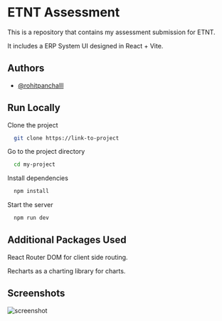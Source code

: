 
# ETNT Assessment

This is a repository that contains my assessment submission for ETNT.

It includes a ERP System UI designed in React + Vite.





## Authors

- [@rohitpanchalll](https://www.github.com/octokatherine)


## Run Locally

Clone the project

```bash
  git clone https://link-to-project
```

Go to the project directory

```bash
  cd my-project
```

Install dependencies

```bash
  npm install
```

Start the server

```bash
  npm run dev
```


## Additional Packages Used

React Router DOM for client side routing.

Recharts as a charting library for charts.

## Screenshots

![screenshot](https://github.com/rohitpanchalll/erp-system-ui/assets/98310493/75e52772-cfe3-42ab-885d-c8ee2bcfeb7d)

